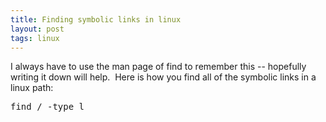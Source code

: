```yaml
---
title: Finding symbolic links in linux
layout: post
tags: linux
---
```


I always have to use the man page of find to remember this -- hopefully writing it down will help.  Here is how you find all of the symbolic links in a linux path:

<pre lang="bash">find / -type l</pre>

